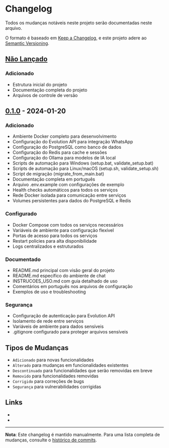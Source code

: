 # Changelog

Todos os mudanças notáveis neste projeto serão documentadas neste arquivo.

O formato é baseado em [Keep a Changelog](https://keepachangelog.com/pt-BR/1.0.0/),
e este projeto adere ao [Semantic Versioning](https://semver.org/spec/v2.0.0.html).

## [Não Lançado]

### Adicionado
- Estrutura inicial do projeto
- Documentação completa do projeto
- Arquivos de controle de versão

## [0.1.0] - 2024-01-20

### Adicionado
- Ambiente Docker completo para desenvolvimento
- Configuração do Evolution API para integração WhatsApp
- Configuração do PostgreSQL como banco de dados
- Configuração do Redis para cache e sessões
- Configuração do Ollama para modelos de IA local
- Scripts de automação para Windows (setup.bat, validate_setup.bat)
- Scripts de automação para Linux/macOS (setup.sh, validate_setup.sh)
- Script de migração (migrate_from_main.bat)
- Documentação completa em português
- Arquivo .env.example com configurações de exemplo
- Health checks automáticos para todos os serviços
- Rede Docker isolada para comunicação entre serviços
- Volumes persistentes para dados do PostgreSQL e Redis

### Configurado
- Docker Compose com todos os serviços necessários
- Variáveis de ambiente para configuração flexível
- Portas de acesso para todos os serviços
- Restart policies para alta disponibilidade
- Logs centralizados e estruturados

### Documentado
- README.md principal com visão geral do projeto
- README.md específico do ambiente de chat
- INSTRUCOES_USO.md com guia detalhado de uso
- Comentários em português nos arquivos de configuração
- Exemplos de uso e troubleshooting

### Segurança
- Configuração de autenticação para Evolution API
- Isolamento de rede entre serviços
- Variáveis de ambiente para dados sensíveis
- .gitignore configurado para proteger arquivos sensíveis

## Tipos de Mudanças

- `Adicionado` para novas funcionalidades
- `Alterado` para mudanças em funcionalidades existentes
- `Descontinuado` para funcionalidades que serão removidas em breve
- `Removido` para funcionalidades removidas
- `Corrigido` para correções de bugs
- `Segurança` para vulnerabilidades corrigidas

## Links

- [Não Lançado]: https://github.com/seu-usuario/ambiente-docker/compare/v0.1.0...HEAD
- [0.1.0]: https://github.com/seu-usuario/ambiente-docker/releases/tag/v0.1.0

---

**Nota**: Este changelog é mantido manualmente. Para uma lista completa de mudanças, consulte o [histórico de commits](https://github.com/seu-usuario/ambiente-docker/commits/main).
